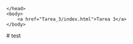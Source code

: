<!DOCTYPE html>
<html>
    <head>
        <meta charset="UTF-8">
        <meta name="viewport" content="width=device-width, initial-scale=1.0">
        <meta http-equiv="X-UA-Compatible" content="ie=edge">
        <title>Tareas</title>
        <script src="https://cdnjs.cloudflare.com/ajax/libs/jquery/3.6.3/jquery.min.js"
         integrity="sha512-STof4xm1wgkfm7heWqFJVn58Hm3EtS31XFaagaa8VMReCXAkQnJZ+jEy8PCC/iT18dFy95WcExNHFTqLyp72eQ=="
         crossorigin="anonymous" referrerpolicy="no-referrer"></script>
        <link rel="stylesheet" href="https://cdnjs.cloudflare.com/ajax/libs/font-awesome/6.2.1/css/all.min.css"
         integrity="sha512-MV7K8+y+gLIBoVD59lQIYicR65iaqukzvf/nwasF0nqhPay5w/9lJmVM2hMDcnK1OnMGCdVK+iQrJ7lzPJQd1w=="
            crossorigin="anonymous" referrerpolicy="no-referrer" />
        <link rel="stylesheet" href="css/estilo.css">
        <link rel="stylesheet" href="https://stackpath.bootstrapcdn.com/font-awesome/4.7.0/css/font-awesome.min.css">
        <link rel="stylesheet" href="//code.jquery.com/ui/1.12.1/themes/smoothness/jquery-ui.css">
        <link href="https://cdn.jsdelivr.net/npm/bootstrap@5.3.0/dist/css/bootstrap.min.css" rel="stylesheet" integrity="sha384-9ndCyUaIbzAi2FUVXJi0CjmCapSmO7SnpJef0486qhLnuZ2cdeRhO02iuK6FUUVM" crossorigin="anonymous">
        
    </head>
    <body>
        <a href="Tarea_3/index.html">Tarea 3</a> 
    </body>
</html># test
